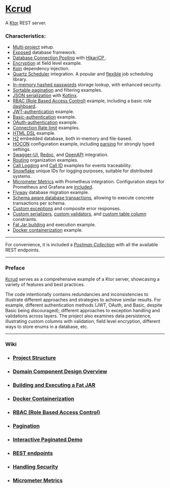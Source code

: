 # [Kcrud](https://github.com/perracodex/Kcrud)

A [Ktor](https://ktor.io/) REST server.

### Characteristics:

* [Multi-project](.wiki/01.project-structure.md) setup.
* [Exposed](https://github.com/JetBrains/Exposed) database framework.
* [Database Connection Pooling](./kcrud-base/src/main/kotlin/kcrud/base/database/service/DatabasePooling.kt) with [HikariCP ](https://github.com/brettwooldridge/HikariCP).
* [Encryption](./kcrud-base/src/main/kotlin/kcrud/base/database/schema/contact/ContactTable.kt) at field level example.
* [Koin](./kcrud-server/src/main/kotlin/kcrud/server/plugins/Koin.kt) dependency injection.
* [Quartz Scheduler](./kcrud-base/src/main/kotlin/kcrud/base/scheduler) integration. A popular and [flexible](https://github.com/quartz-scheduler/quartz/blob/main/docs/introduction.adoc) job scheduling library.
* [In-memory hashed passwords](./kcrud-access/src/main/kotlin/kcrud/access/credential/CredentialService.kt) storage lookup, with enhanced security.
* [Sortable pagination](./kcrud-base/src/main/kotlin/kcrud/base/persistence/pagination) and filtering examples.
* [JSON serialization](https://ktor.io/docs/serialization.html) with [Kotlinx](https://github.com/Kotlin/kotlinx.serialization/blob/master/docs/serialization-guide.md).
* [RBAC (Role Based Access Control)](./kcrud-access/src/main/kotlin/kcrud/access/rbac) example, including a basic role [dashboard](./kcrud-access/src/main/kotlin/kcrud/access/rbac/view).
* [JWT-authentication](./kcrud-access/src/main/kotlin/kcrud/access/plugins/AuthJwt.kt) example.
* [Basic-authentication](./kcrud-access/src/main/kotlin/kcrud/access/plugins/AuthBasic.kt) example.
* [OAuth-authentication](./kcrud-access/src/main/kotlin/kcrud/access/plugins/AuthOAuth.kt) example.
* [Connection Rate limit](kcrud-base/src/main/kotlin/kcrud/base/plugins/RateLimits.kt) examples.
* [HTML DSL](https://ktor.io/docs/server-html-dsl.html) example.
* [H2](https://github.com/h2database/h2database) embedded database, both in-memory and file-based.
* [HOCON](./kcrud-base/src/main/resources/config) configuration example, including [parsing](./kcrud-base/src/main/kotlin/kcrud/base/settings) for strongly typed settings.
* [Swagger-UI](https://ktor.io/docs/server-swagger-ui.html#configure-swagger), [Redoc](https://swagger.io/blog/api-development/redoc-openapi-powered-documentation/), and [OpenAPI](https://ktor.io/docs/openapi.html) integration.
* [Routing](./kcrud-server/src/main/kotlin/kcrud/server/plugins/Routes.kt) organization examples.
* [Call Logging](https://ktor.io/docs/server-call-logging.html) and [Call ID](https://ktor.io/docs/server-call-id.html) examples for events traceability.
* [Snowflake](./kcrud-base/src/main/kotlin/kcrud/base/security/snowflake) unique IDs for logging purposes, suitable for distributed systems.
* [Micrometer Metrics](./kcrud-base/src/main/kotlin/kcrud/base/plugins/MicrometerMetrics.kt) with Prometheus integration. Configuration steps for Prometheus and Grafana are [included](.wiki/10.micrometer-metrics).
* [Flyway](https://github.com/flyway/flyway) database migration example.
* [Schema aware database transactions](./kcrud-base/src/main/kotlin/kcrud/base/database/service/TransactionWithSchema.kt), allowing to execute concrete transactions per schema.
* [Custom exceptions](./kcrud-base/src/main/kotlin/kcrud/base/errors) and composite error responses.
* [Custom serializers](./kcrud-base/src/main/kotlin/kcrud/base/persistence/serializers), [custom validators](./kcrud-base/src/main/kotlin/kcrud/base/persistence/validators), and [custom table column](./kcrud-base/src/main/kotlin/kcrud/base/database/columns) constraints.
* [Fat Jar building](.wiki/03.fat-jar) and execution example.
* [Docker containerization](.wiki/04.docker) example.

---

For convenience, it is included a *[Postman Collection](./.postman/kcrud.postman_collection.json)* with all the available REST endpoints.

---

### Preface

[Kcrud](https://github.com/perracodex/Kcrud) serves as a comprehensive example of a Ktor server, showcasing a variety of features and best practices.

The code intentionally contains redundancies and inconsistencies to illustrate different approaches and strategies to achieve
similar results. For example, different authentication methods (JWT, OAuth, and Basic, despite Basic being discouraged);
different approaches to exception handling and validations across layers. The project also examines data persistence,
illustrating custom columns with validation, field level encryption, different ways to store enums in a database, etc.

---

### Wiki

* ### [Project Structure](./.wiki/01.project-structure.md)

* ### [Domain Component Design Overview](./.wiki/02.domain-component-design.md)

* ### [Building and Executing a Fat JAR](./.wiki/03.fat-jar.md)

* ### [Docker Containerization](./.wiki/04.docker.md)

* ### [RBAC (Role Based Access Control)](./.wiki/05.rbac.md)

* ### [Pagination](./.wiki/06.pagination.md)

* ### [Interactive Paginated Demo](./.wiki/07.demo.md)

* ### [REST endpoints](./.wiki/08.rest.md)

* ### [Handling Security](./.wiki/09.security.md)

* ### [Micrometer Metrics](./.wiki/10.micrometer-metrics.md)
